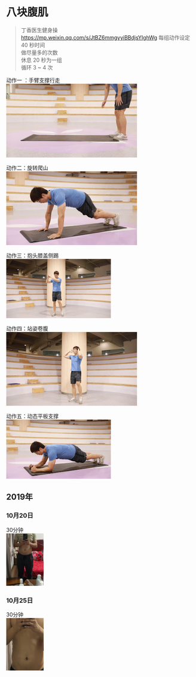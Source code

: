 # 八块腹肌

> 丁香医生健身操  
> https://mp.weixin.qq.com/s/JtBZ6mmgyyiBBdjsYIghWg
> 每组动作设定 40 秒时间  
> 做尽量多的次数  
> 休息 20 秒为一组   
> 循环 3 ~ 4 次  

动作一 ：手臂支撑行走  
![](/assets/demo/01.png)

动作二：旋转爬山  
![](/assets/demo/02.png)

动作三：抱头膝盖侧踢  
![](/assets/demo/03.png)

动作四：站姿卷腹  
![](/assets/demo/04.png)

动作五：动态平板支撑  
![](/assets/demo/05.png)


## 2019年  
### 10月20日    
30分钟  
 <img src="./assets/1.jpg" width = "100" height = "140"/>

### 10月25日    
30分钟  
 <img src="./assets/2.png" width = "100" height = "140"/>